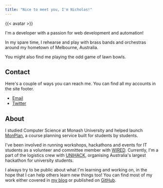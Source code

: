 ```yaml
---
title: "Nice to meet you, I'm Nicholas!"
---
```


{{< avatar >}}

I'm a developer with a passion for web development and automation!

In my spare time, I rehearse and play with brass bands and orchestras around my hometown of Melbourne, Australia.

You might also find me playing the odd game of lawn bowls.

## Contact

Here's a couple of ways you can reach me. You can find all my accounts in the site footer.

-   [Email](mailto:nicholas@nicholas.cloud)
-   [Twitter](https://twitter.com/nchlswhttkr/)

## About

I studied Computer Science at Monash University and helped launch [MonPlan](https://monplan.apps.monash.edu/), a course planning service built for students by students.

I've been involved in running workshops, hackathons and events for IT students as a volunteer and committee member with [WIRED](https://wired.org.au/). Currently, I'm a part of the logistics crew with [UNIHACK](https://unihack.net/), organising Australia's largest hackathon for university students.

I always try to be public about what I'm learning and working on, in the hope that I can help others learn new things too! You can find most of my work either covered in [my blog](/) or published on [GitHub](https://github.com/nchlswhttkr/).
